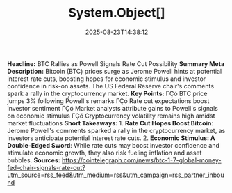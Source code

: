 ﻿---
title: "System.Object[]"
date: "2025-08-23T14:38:12"
category: "Markets"
summary: ""
slug: "systemobject"
source_urls:
  - "https://cointelegraph.com/news/btc-1-7-global-money-fed-chair-signals-rate-cut?utm_source=rss_feed&utm_medium=rss&utm_campaign=rss_partner_inbound"
seo:
  title: "System.Object[] | Hash n Hedge"
  description: ""
  keywords: ["news", "markets", "brief"]
---
**Headline:** BTC Rallies as Powell Signals Rate Cut Possibility  **Summary Meta Description:** Bitcoin (BTC) prices surge as Jerome Powell hints at potential interest rate cuts, boosting hopes for economic stimulus and investor confidence in risk-on assets. The US Federal Reserve chair's comments spark a rally in the cryptocurrency market.  **Key Points:**  ΓÇó BTC price jumps 3% following Powell's remarks ΓÇó Rate cut expectations boost investor sentiment ΓÇó Market analysts attribute gains to Powell's signals on economic stimulus ΓÇó Cryptocurrency volatility remains high amidst market fluctuations  **Short Takeaways:**  1. **Rate Cut Hopes Boost Bitcoin**: Jerome Powell's comments sparked a rally in the cryptocurrency market, as investors anticipate potential interest rate cuts. 2. **Economic Stimulus: A Double-Edged Sword**: While rate cuts may boost investor confidence and stimulate economic growth, they also risk fueling inflation and asset bubbles.  **Sources:**  https://cointelegraph.com/news/btc-1-7-global-money-fed-chair-signals-rate-cut?utm_source=rss_feed&utm_medium=rss&utm_campaign=rss_partner_inbound 
